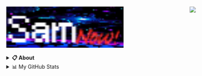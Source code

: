 <a href="https://discord.com/users/934530409293824020"><img align="right" src="https://lanyard-profile-readme.vercel.app/api/934530409293824020?bg=00000000" /></a>

<a href="https://samsucksatwebsites.pages.dev/"><img src="./assets/button.gif" height="110" /></a>
<details>
  <summary><b>📋 About</b></summary>

  I make html websites.\
  Mostly for fun.\
  Reach out.

  [🌐 website](https://samsucksatwebsites.pages.dev 'MY WEBSITE')
</details>

<details>
  <summary>📊 My GitHub Stats</summary>
  
![My github stats!](https://github-readme-stats.vercel.app/api?username=LushOtter&show_icons=true&custom_title=My%20Github%20Stats:&line_height=33&include_all_commits=true&bg_color=00000000&title_color=00CCAA&text_color=dddddd&hide_border=true&hide_title=true#gh-dark-mode-only) \
![My top langauges](https://github-readme-stats.vercel.app/api/top-langs?username=LushOtter&show_icons=true&layout=compact&card_width=645&bg_color=00000000&title_color=00CCAA&text_color=dddddd&hide_border=true&hide_title=true#gh-dark-mode-only)
</details>

